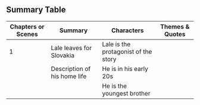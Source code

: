 ## Summary Table

 | Chapters or Scenes | Summary                      | Characters                           | Themes & Quotes |
 | ------------------ | ---------------------------- | ------------------------------------ | --------------- |
 | 1                  | Lale leaves for Slovakia     | Lale is the protagonist of the story |                 |
 |                    | Description of his home life | He is in his early 20s               |                 |
 |                    |                              | He is the youngest brother           |                 |
